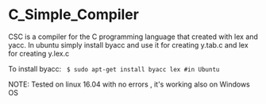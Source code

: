 # C_Simple_Compiler
CSC is a compiler for the C programming language that created with lex and yacc.
In ubuntu simply install byacc and use it for creating y.tab.c and lex for creating y.lex.c

To install byacc: 
` $ sudo apt-get install byacc lex #in Ubuntu`


NOTE: Tested on linux 16.04 with no errors , it's working also on Windows OS 
